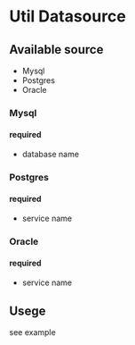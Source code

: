 # Util Datasource

## Available source

- Mysql
- Postgres
- Oracle

### Mysql

#### required

- database name

### Postgres

#### required

- service name

### Oracle

#### required

- service name

## Usege

see example
